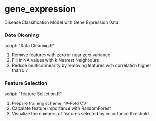 # gene_expression
Disease Classification Model with Gene Expression Data

### Data Cleaning
script: "Data Cleaning.R" 	
1. Remove features with zero or near zero variance	
2. Fill in NA values with k Nearest Neighbours	
3. Reduce multicollinearity by removing features with correlation higher than 0.7

### Feature Selection 
script: "Feature Selection.R" 
1. Prepare training scheme, 10-Fold CV  
2. Calculate feature importance with RandomForest 
3. Visualize the numbers of features selected by importance threshold 
